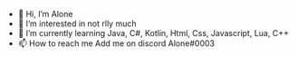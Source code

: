 - 👋 Hi, I’m Alone
- 👀 I’m interested in not rlly much
- 🌱 I’m currently learning Java, C#, Kotlin, Html, Css, Javascript, Lua, C++
- 📫 How to reach me Add me on discord Alone#0003

<!---
AloneIsCool/AloneIsCool is a ✨ special ✨ repository because its `README.md` (this file) appears on your GitHub profile.
You can click the Preview link to take a look at your changes.
--->
